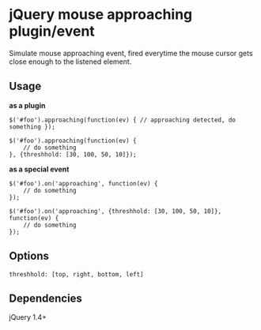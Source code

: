 # jQuery mouse approaching plugin/event

Simulate mouse approaching event, fired everytime the mouse cursor gets close enough to the listened element.

## Usage 

**as a plugin**
    
    $('#foo').approaching(function(ev) { // approaching detected, do something });
    
    $('#foo').approaching(function(ev) {
        // do something
    }, {threshhold: [30, 100, 50, 10]});
    
**as a special event**    

    $('#foo').on('approaching', function(ev) {
        // do something
    });
    
    $('#foo').on('approaching', {threshhold: [30, 100, 50, 10]}, function(ev) {
        // do something
    });
    
## Options 

    threshhold: [top, right, bottom, left]

## Dependencies

jQuery 1.4+


